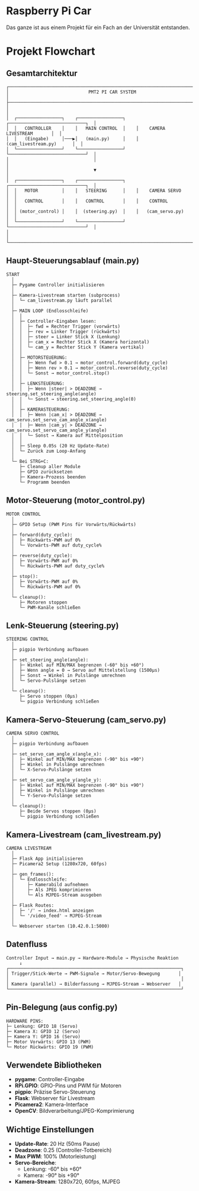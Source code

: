 # Raspberry Pi Car

Das ganze ist aus einem Projekt für ein Fach an der Universität entstanden.

# Projekt Flowchart

## Gesamtarchitektur

```
┌─────────────────────────────────────────────────────────────────────────────────┐
│                              PMT2 PI CAR SYSTEM                                │
├─────────────────────────────────────────────────────────────────────────────────┤
│                                                                                 │
│  ┌─────────────────┐    ┌─────────────────┐    ┌─────────────────────────────┐  │
│  │   CONTROLLER    │    │   MAIN CONTROL  │    │    CAMERA LIVESTREAM       │  │
│  │   (Eingabe)     │───▶│   (main.py)     │    │   (cam_livestream.py)      │  │
│  └─────────────────┘    └─────────────────┘    └─────────────────────────────┘  │
│                                │                                                │
│                                ▼                                                │
│  ┌─────────────────┐    ┌─────────────────┐    ┌─────────────────────────────┐  │
│  │   MOTOR         │    │   STEERING      │    │    CAMERA SERVO            │  │
│  │   CONTROL       │    │   CONTROL       │    │    CONTROL                 │  │
│  │ (motor_control) │    │  (steering.py)  │    │   (cam_servo.py)           │  │
│  └─────────────────┘    └─────────────────┘    └─────────────────────────────┘  │
│                                                                                 │
└─────────────────────────────────────────────────────────────────────────────────┘
```

## Haupt-Steuerungsablauf (main.py)

```
START
  │
  ├─ Pygame Controller initialisieren
  │
  ├─ Kamera-Livestream starten (subprocess)
  │  └─ cam_livestream.py läuft parallel
  │
  ├─ MAIN LOOP (Endlosschleife)
  │  │
  │  ├─ Controller-Eingaben lesen:
  │  │  ├─ fwd = Rechter Trigger (vorwärts)
  │  │  ├─ rev = Linker Trigger (rückwärts)
  │  │  ├─ steer = Linker Stick X (Lenkung)
  │  │  ├─ cam_x = Rechter Stick X (Kamera horizontal)
  │  │  └─ cam_y = Rechter Stick Y (Kamera vertikal)
  │  │
  │  ├─ MOTORSTEUERUNG:
  │  │  ├─ Wenn fwd > 0.1 → motor_control.forward(duty_cycle)
  │  │  ├─ Wenn rev > 0.1 → motor_control.reverse(duty_cycle)
  │  │  └─ Sonst → motor_control.stop()
  │  │
  │  ├─ LENKSTEUERUNG:
  │  │  ├─ Wenn |steer| > DEADZONE → steering.set_steering_angle(angle)
  │  │  └─ Sonst → steering.set_steering_angle(0)
  │  │
  │  ├─ KAMERASTEUERUNG:
  │  │  ├─ Wenn |cam_x| > DEADZONE → cam_servo.set_servo_cam_angle_x(angle)
  │  │  ├─ Wenn |cam_y| > DEADZONE → cam_servo.set_servo_cam_angle_y(angle)
  │  │  └─ Sonst → Kamera auf Mittelposition
  │  │
  │  ├─ Sleep 0.05s (20 Hz Update-Rate)
  │  └─ Zurück zum Loop-Anfang
  │
  └─ Bei STRG+C:
     ├─ Cleanup aller Module
     ├─ GPIO zurücksetzen
     ├─ Kamera-Prozess beenden
     └─ Programm beenden
```

## Motor-Steuerung (motor_control.py)

```
MOTOR CONTROL
  │
  ├─ GPIO Setup (PWM Pins für Vorwärts/Rückwärts)
  │
  ├─ forward(duty_cycle):
  │  ├─ Rückwärts-PWM auf 0%
  │  └─ Vorwärts-PWM auf duty_cycle%
  │
  ├─ reverse(duty_cycle):
  │  ├─ Vorwärts-PWM auf 0%
  │  └─ Rückwärts-PWM auf duty_cycle%
  │
  ├─ stop():
  │  ├─ Vorwärts-PWM auf 0%
  │  └─ Rückwärts-PWM auf 0%
  │
  └─ cleanup():
     ├─ Motoren stoppen
     └─ PWM-Kanäle schließen
```

## Lenk-Steuerung (steering.py)

```
STEERING CONTROL
  │
  ├─ pigpio Verbindung aufbauen
  │
  ├─ set_steering_angle(angle):
  │  ├─ Winkel auf MIN/MAX begrenzen (-60° bis +60°)
  │  ├─ Wenn angle = 0 → Servo auf Mittelstellung (1500μs)
  │  ├─ Sonst → Winkel in Pulslänge umrechnen
  │  └─ Servo-Pulslänge setzen
  │
  └─ cleanup():
     ├─ Servo stoppen (0μs)
     └─ pigpio Verbindung schließen
```

## Kamera-Servo-Steuerung (cam_servo.py)

```
CAMERA SERVO CONTROL
  │
  ├─ pigpio Verbindung aufbauen
  │
  ├─ set_servo_cam_angle_x(angle_x):
  │  ├─ Winkel auf MIN/MAX begrenzen (-90° bis +90°)
  │  ├─ Winkel in Pulslänge umrechnen
  │  └─ X-Servo-Pulslänge setzen
  │
  ├─ set_servo_cam_angle_y(angle_y):
  │  ├─ Winkel auf MIN/MAX begrenzen (-90° bis +90°)
  │  ├─ Winkel in Pulslänge umrechnen
  │  └─ Y-Servo-Pulslänge setzen
  │
  └─ cleanup():
     ├─ Beide Servos stoppen (0μs)
     └─ pigpio Verbindung schließen
```

## Kamera-Livestream (cam_livestream.py)

```
CAMERA LIVESTREAM
  │
  ├─ Flask App initialisieren
  ├─ Picamera2 Setup (1280x720, 60fps)
  │
  ├─ gen_frames():
  │  └─ Endlosschleife:
  │     ├─ Kamerabild aufnehmen
  │     ├─ Als JPEG komprimieren
  │     └─ Als MJPEG-Stream ausgeben
  │
  ├─ Flask Routes:
  │  ├─ '/' → index.html anzeigen
  │  └─ '/video_feed' → MJPEG-Stream
  │
  └─ Webserver starten (10.42.0.1:5000)
```

## Datenfluss

```
Controller Input → main.py → Hardware-Module → Physische Reaktion
     ↓
┌─────────────────────────────────────────────────────────────────┐
│ Trigger/Stick-Werte → PWM-Signale → Motor/Servo-Bewegung       │
│                                                                 │
│ Kamera (parallel) → Bilderfassung → MJPEG-Stream → Webserver   │
└─────────────────────────────────────────────────────────────────┘
```

## Pin-Belegung (aus config.py)

```
HARDWARE PINS:
├─ Lenkung: GPIO 18 (Servo)
├─ Kamera X: GPIO 12 (Servo)
├─ Kamera Y: GPIO 16 (Servo)
├─ Motor Vorwärts: GPIO 13 (PWM)
└─ Motor Rückwärts: GPIO 19 (PWM)
```

## Verwendete Bibliotheken

- **pygame**: Controller-Eingabe
- **RPi.GPIO**: GPIO-Pins und PWM für Motoren
- **pigpio**: Präzise Servo-Steuerung
- **Flask**: Webserver für Livestream
- **Picamera2**: Kamera-Interface
- **OpenCV**: Bildverarbeitung/JPEG-Komprimierung

## Wichtige Einstellungen

- **Update-Rate**: 20 Hz (50ms Pause)
- **Deadzone**: 0.25 (Controller-Totbereich)
- **Max PWM**: 100% (Motorleistung)
- **Servo-Bereiche**: 
  - Lenkung: -60° bis +60°
  - Kamera: -90° bis +90°
- **Kamera-Stream**: 1280x720, 60fps, MJPEG
